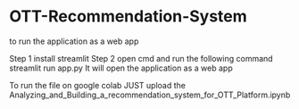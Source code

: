 # OTT-Recommendation-System

to run the application as a web app

Step 1 install streamlit 
Step 2 open cmd and run the following command
        streamlit run app.py
        It will open the application as a web app



To run the file on google colab JUST upload the Analyzing_and_Building_a_recommendation_system_for_OTT_Platform.ipynb 
